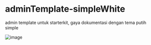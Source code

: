 # adminTemplate-simpleWhite

admin template untuk starterkit, gaya dokumentasi dengan tema putih simple

![image](https://github.com/m-gunawan/adminTemplate-simpleWhite/assets/56812760/468d1b1f-fa1c-439e-a92b-28095996395a)
